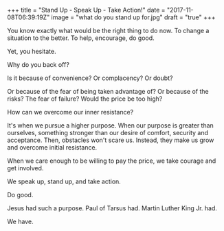 +++
title = "Stand Up - Speak Up - Take Action!"
date = "2017-11-08T06:39:19Z"
image = "what do you stand up for.jpg"
draft = "true"
+++

You know exactly what would be the right thing to do now. To change a situation to the better. To help, encourage, do good.

Yet, you hesitate.

Why do you back off? 

Is it because of convenience? Or complacency? Or doubt? 

Or because of the fear of being taken advantage of? Or because of the risks? The fear of failure? Would the price be too high?

How can we overcome our inner resistance?

It's when we pursue a higher purpose. When our purpose is greater than ourselves, something stronger than our desire of comfort, security and acceptance. Then, obstacles won't scare us.  Instead, they make us grow and overcome initial resistance. 

When we care enough to be willing to pay the price, we take courage and get involved. 

We speak up, stand up, and take action. 

Do good.

Jesus had such a purpose. Paul of Tarsus had. Martin Luther King Jr. had.

We have.
